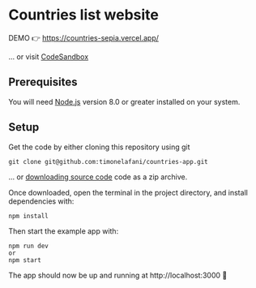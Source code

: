 #  Countries list website

DEMO 👉 https://countries-sepia.vercel.app/

... or visit [CodeSandbox](https://6cw1u.sse.codesandbox.io)

## Prerequisites

You will need [Node.js](https://nodejs.org) version 8.0 or greater installed on your system.

## Setup

Get the code by either cloning this repository using git

```
git clone git@github.com:timonelafani/countries-app.git
```

... or [downloading source code](https://github.com/timonelafani/countries-app/archive/main.zip) code as a zip archive.

Once downloaded, open the terminal in the project directory, and install dependencies with:

```
npm install
```

Then start the example app with:

```
npm run dev
or
npm start
```

The app should now be up and running at http://localhost:3000 🚀
